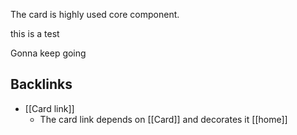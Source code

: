 The card is highly used core component.


this is a test

<!-- table-of-contents start -->
<!-- table-of-contents end -->

Gonna keep going

## Backlinks
* [[Card link]]
	* The card link depends on [[Card]] and decorates it [[home]]
